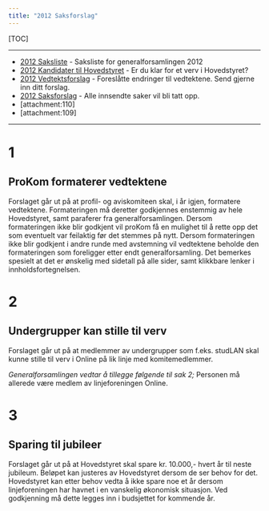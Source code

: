 ```yaml
---
title: "2012 Saksforslag"
---
```


[TOC]

---

* [2012 Saksliste](/wiki/online/generalforsamlingen/2012/saksliste) - Saksliste for generalforsamlingen 2012
* [2012 Kandidater til Hovedstyret](/wiki/online/generalforsamlingen/2012/valg) - Er du klar for et verv i Hovedstyret?
* [2012 Vedtektsforslag](/wiki/online/generalforsamlingen/2012/vedtektsforslag) - Foreslåtte endringer til vedtektene. Send gjerne inn ditt forslag.
* [2012 Saksforslag](/wiki/online/generalforsamlingen/2012/saksforslag) - Alle innsendte saker vil bli tatt opp.
* [attachment:110]
* [attachment:109]
- - -

# 1

## ProKom formaterer vedtektene

Forslaget går ut på at profil- og aviskomiteen skal, i år igjen, formatere vedtektene. Formateringen må deretter godkjennes enstemmig av hele Hovedstyret, samt paraferer fra generalforsamlingen. Dersom formateringen ikke blir godkjent vil proKom få en mulighet til å rette opp det som eventuelt var feilaktig før det stemmes på nytt. Dersom formateringen ikke blir godkjent i andre runde med avstemning vil vedtektene beholde den formateringen som foreligger etter endt generalforsamling. Det bemerkes spesielt at det er ønskelig med sidetall på alle sider, samt klikkbare lenker i innholdsfortegnelsen.

# 2

## Undergrupper kan stille til verv

Forslaget går ut på at medlemmer av undergrupper som f.eks. studLAN skal kunne stille til verv i Online på lik linje med komitemedlemmer.

*Generalforsamlingen vedtar å tillegge følgende til sak 2;* Personen må allerede være medlem av linjeforeningen Online.

# 3

## Sparing til jubileer

Forslaget går ut på at Hovedstyret skal spare kr. 10.000,- hvert år til neste jubileum. Beløpet kan justeres av Hovedstyret dersom de ser behov for det. Hovedstyret kan etter behov vedta å ikke spare noe et år dersom linjeforeningen har havnet i en vanskelig økonomisk situasjon. Ved godkjenning må dette legges inn i budsjettet for kommende år.
